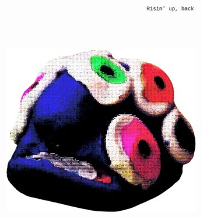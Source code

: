 
<!DOCTYPE html>
<html>
  <style>
  * {
  margin: 0;
  padding: 20;
  border: none;
  font-family: Courier New, sans-serif;
}

body {
  font-size: 14px;
  padding:20px;
  color:#24ff73
}
h1 {
  font-size: 60px;
  padding:20px;
  color:#000000
}

body {
  background-color:#ff32d2;
 
}
</style>

<body>
  <center>
  <marquee>
  <p>Risin' up, back on the street
Did my time, took my chances
Went the distance, now I'm back on my feet
Just a man and his will to survive
So many times, it happens too fast
You trade your passion for glory
Don't lose your grip on the dreams of the past
You must fight just to keep them alive
It's the eye of the tiger, it's the thrill of the fight
Risin' up to the challenge of our rival
And the last known survivor stalks his prey in the night
And he's watching us all with the eye of the tiger
Face to face, out on the heat
Hangin' tough, stayin' hungry
They stack the odds still we take to the street
For the kill, with the skill to survive
It's the eye of the tiger, it's the thrill of the fight
Risin' up to the challenge of our rival
And the last known survivor stalks his prey in the night
And he's watching us all with the eye of the tiger
Risin' up, straight to the top
Had the guts, got the glory
Went the distance, now I'm not gonna stop
Just a man and his will to survive
It's the eye of the tiger, it's the thrill of the fight
Risin' up to the challenge of our rival
And the last known survivor stalks his prey in the night
And he's watching us all with the eye of the tiger
The eye of the tiger
The eye of the tiger
The eye of the tiger
The eye of the tiger</p></marquee>
    <br><br><br><br><br><br>
    <img src="docs/assets/kk-olhos.png" alt="Eyes" width="600">

  </center>
</body>
</html>
